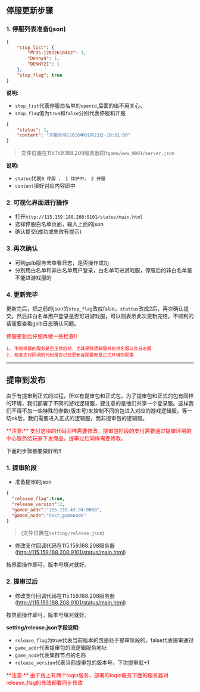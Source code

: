 
## 停服更新步骤

### 1. 停服列表准备(json)

```json
{
    "stop_list": {
        "PCOS-12072610462": 1,
        "Denny4": 1,
        "DENNY21": 1
    },
    "stop_flag": true
}
```


**说明:**

- `stop_list`代表停服白名单的`openid`,后面的值不用关心。
- `stop_flag`值为`true`和`false`分别代表停服和开服

```json
{
    "status": 1,
    "content": "开服时间|2016年01月23日-10:51:00"
}
```

> 文件位置在115.159.188.208服务器的`fgame/www_9001/server.json` 

**说明:**

- `status`代表`0 停服 ， 1 维护中， 2 开服`
- `content`填好对应内容即中


### 2. 可视化界面进行操作

* 打开`http://115.159.188.208:9101/status/main.html`
* 选择停服白名单页面，输入上面的json
* 确认提交(成功或失败有提示)


### 3. 再次确认

* 可到gslb服务去查看日志，是否操作成功
* 分别用白名单和非白名单用户登录，白名单可进游戏服，停服后的非白名单是不能进游戏服的

### 4. 更新完毕

更新完后，把之前的json的`stop_flag`改成false，`stattus`改成2后，再次确认提交。然后非白名单用户登录是否可进游戏服，可以则表示此次更新完结。不顺利的话需要查看gslb日志确认问题。



<font color=red>
​    
    停服更新后仔细再做一些检查!!

    1. 不同机器的服务是否正常启动，尤其是除逻辑服外的排名服以及日志服
    2. 检查支付回调的代码是否已经更新且配置都是正式环境的配置

</font>



-----------


## 提审到发布

由于有提审到正式的过程，所以有提审包和正式包，为了提审包和正式的包有同样的环境，我们部署了不同的游戏逻辑服，要注意的是他们共享一个登录服。这样我们不得不加一些特殊的参数(版本号)来控制不同的包进入对应的游戏逻辑服。等一切ok后，我们需要进入正式的逻辑服，而非提审包的逻辑服。

<font color=red>
    **注意:**
    支付这块的代码同样需要修改，提审包阶段的支付需要通过提审环境的中心服务给玩家下发商品，提审过后同样需要修改。
</font>

下面的步骤都要做好哟!!

### 1. 提审阶段

- 准备提审的json

```json
{
  "release_flag":true,
  "release_version":2,
  "gamed_addr":"115.159.43.94:9000",
  "gamed_node":"test_gamenode"
}
```

> (文件位置在`setting/release.json`)




- 修改支付回调代码在115.159.188.208服务器(http://115.159.188.208:9101/status/main.html)

按界面操作即可，版本号填对就好。



### 2. 提审过后

- 修改支付回调代码在115.159.188.208服务器(http://115.159.188.208:9101/status/main.html)

按界面操作即可，版本号填对就好。



**setting/release.json字段说明:**

- `release_flag`为true代表当前版本的包是处于提审阶段的，false代表提审通过
- `game_addr`代表提审包的流逻辑服务地址
- `game_node`代表集群节点的名称
- `release_version`代表当前提审包的版本号，下次提审就+1

<font color=red>
    **注意:**
    由于线上有两个login服务，部署的login服务下面的服务器对release_flag的修改都要同步修改
</font>

